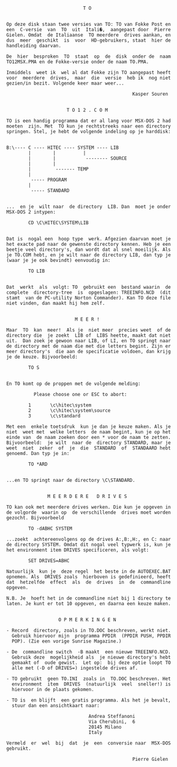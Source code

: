                                       T O 
                                           
          
          Op deze disk staan twee versies van TO: TO van Fokke Post en 
          een  C-versie  van  TO  uit  Itali�,  aangepast door  Pierre 
          Gielen. Omdat  de Italiaanse  TO meerdere  drives aankan, en 
          dus  meer  geschikt  is  voor  HD-gebruikers, staat  hier de 
          handleiding daarvan.
          
          De  hier  besproken  TO  staat  op  de  disk  onder de  naam 
          TO12MSX.PMA en de Fokke-versie onder de naam TO.PMA.
          
          Inmiddels  weet ik  wel al dat Fokke zijn TO aangepast heeft 
          voor  meerdere  drives,  maar  die  versie  heb ik  nog niet 
          gezien/in bezit. Volgende keer maar weer...
          
                                                        Kasper Souren
          
          
                                T O 1 2 . C O M 
          
          TO is een handig programma dat er al lang voor MSX-DOS 2 had 
          moeten  zijn. Met  TO kun je rechtstreeks naar een directory 
          springen. Stel, je hebt de volgende indeling op je harddisk:
          
          
          B:\---- C ---- HITEC ---- SYSTEM ---- LIB
                  |        |          |
                  |        |           -------- SOURCE
                  |        |
                  |         ------- TEMP
                  |
                   ----- PROGRAM
                  |
                   ----- STANDARD
          
          
          ...  en je  wilt naar  de directory  LIB. Dan  moet je onder 
          MSX-DOS 2 intypen:
          
                  CD \C\HITEC\SYSTEM\LIB
          
          
          Dat is  nogal een  hoop type  werk. Afgezien daarvan moet je 
          het exacte pad naar de gewenste directory kennen. Heb je een 
          beetje veel directory's, dan wordt dat al snel moeilijk. Als 
          je TO.COM hebt, en je wilt naar de directory LIB, dan typ je 
          (waar je je ook bevindt) eenvoudig in:
          
                  TO LIB
          
          
          Dat  werkt  als  volgt: TO  gebruikt een  bestand waarin  de 
          complete  directory-tree  is  opgeslagen: TREEINFO.NCD  (dit 
          stamt  van de PC-utility Norton Commander). Kan TO deze file 
          niet vinden, dan maakt hij hem zelf.
          
          
                                   M E E R ! 
          
          Maar  TO  kan  meer!  Als je  niet meer  precies weet  of de 
          directory die  je zoekt  LIB of  LIBS heette, maakt dat niet 
          uit.  Dan zoek je gewoon naar LIB, of LI, en TO springt naar 
          de directory met de naam die met die letters begint. Zijn er 
          meer directory's  die aan de specificatie voldoen, dan krijg 
          je de keuze. Bijvoorbeeld:
          
                  TO S
          
          
          En TO komt op de proppen met de volgende melding:
          
                    Please choose one or ESC to abort:
          
                  1       \c\hitec\system
                  2       \c\hitec\system\source
                  3       \c\standard
          
          Met een  enkele toetsdruk  kun je dan je keuze maken. Als je 
          niet  weet met  welke letters  de naam begint, kun je op het 
          einde van  de naam zoeken door een * voor de naam te zetten. 
          Bijvoorbeeld:  je wilt  naar de  directory STANDARD, maar je 
          weet  niet  zeker  of  je  die  STANDARD  of  STANDAARD hebt 
          genoemd. Dan typ je in:
          
                  TO *ARD
          
          
          ...en TO springt naar de directory \C\STANDARD.
          
          
                         M E E R D E R E   D R I V E S 
          
          TO kan ook met meerdere drives werken. Die kun je opgeven in 
          de volgorde  waarin op  de verschillende  drives moet worden 
          gezocht. Bijvoorbeeld
          
                  TO -dABHC SYSTEM
          
          ...zoekt  achtereenvolgens op de drives A:,B:,H:, en C: naar 
          de directory SYSTEM. Omdat dit nogal veel typwerk is, kun je 
          het environment item DRIVES specificeren, als volgt:
          
                  SET DRIVES=ABHC
          
          Natuurlijk  kun je  deze regel  het beste in de AUTOEXEC.BAT 
          opnemen. Als  DRIVES zoals  hierboven is gedefinieerd, heeft 
          dat  hetzelfde  effect  als  de  drives  in  de  commandline 
          opgeven.
          
          N.B. Je  hoeft het in de commandline niet bij 1 directory te 
          laten. Je kunt er tot 10 opgeven, en daarna een keuze maken.
          
          
                             O P M E R K I N G E N 
          
          - Record  directory, zoals in TO.DOC beschreven, werkt niet. 
            Gebruik hiervoor mijn  programma PPDIR  (PPDIR PUSH, PPDIR 
            POP). (Zie een vorige Sunrise Magazine.)
          
          - De  commandline switch  -B maakt  een nieuwe TREEINFO.NCD. 
            Gebruik deze  mogelijkheid als  je nieuwe directory's hebt 
            gemaakt of  oude gewist.  Let op:  bij deze optie loopt TO 
            alle met (-D of DRIVES=) ingestelde drives af.
          
          - TO gebruikt  geen TO.INI  zoals in  TO.DOC beschreven. Het 
            environment  item  DRIVES  (natuurlijk  veel  sneller!) is 
            hiervoor in de plaats gekomen.
          
          - TO is  en blijft  een gratis programma. Als het je bevalt, 
            stuur dan een ansichtkaart naar:
          
                                        Andrea Steffanoni 
                                        Via Cherubini,  6 
                                        20145 Milano 
                                        Italy
          
          Vermeld  er  wel  bij  dat  je  een  conversie naar  MSX-DOS 
          gebruikt.
          
                                                        Pierre Gielen
